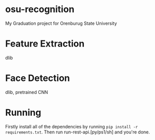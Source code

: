 # osu-recognition
My Graduation project for Orenburug State University


# Feature Extraction
dlib

# Face Detection
dlib, pretrained CNN


# Running

Firstly install all of the dependencies by running `pip install -r requirements.txt`. 
Then run run-rest-api.\[py/ps1/sh\] and you're done.
